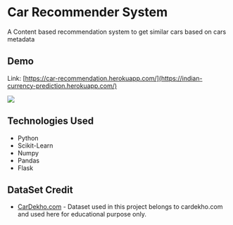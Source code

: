 # Car Recommender System
A Content based recommendation system to  get similar cars based on cars metadata

## Demo
Link: [https://car-recommendation.herokuapp.com/](https://indian-currency-prediction.herokuapp.com/)


[![](https://i.imgur.com/O93sw1y.png)](https://car-recommendation.herokuapp.com/)


## Technologies Used
- Python
- Scikit-Learn
- Numpy
- Pandas
- Flask


## DataSet Credit
- [CarDekho.com](https://www.cardekho.com) - Dataset used in this project belongs to cardekho.com and used here for educational purpose only.


